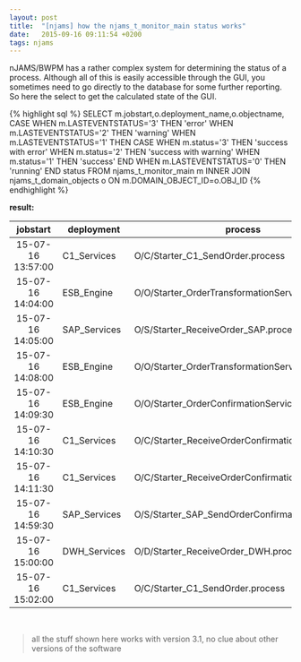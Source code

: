 ```yaml
---
layout: post
title:  "[njams] how the njams_t_monitor_main status works"
date:   2015-09-16 09:11:54 +0200
tags: njams
---
```

nJAMS/BWPM has a rather complex system for determining the status of a process.
Although all of this is easily accessible through the GUI, you sometimes need to go directly to the database for some further reporting. So here the select to get the calculated state of the GUI.

{% highlight sql %}
SELECT m.jobstart,o.deployment_name,o.objectname,
  CASE
    WHEN m.LASTEVENTSTATUS='3' THEN 'error'
    WHEN m.LASTEVENTSTATUS='2' THEN 'warning'
    WHEN m.LASTEVENTSTATUS='1' THEN
      CASE
        WHEN m.status='3' THEN 'success with error'
        WHEN m.status='2' THEN 'success with warning'
        WHEN m.status='1' THEN 'success'
      END
    WHEN m.LASTEVENTSTATUS='0' THEN 'running'
  END status
FROM njams_t_monitor_main m
INNER JOIN njams_t_domain_objects o ON m.DOMAIN_OBJECT_ID=o.OBJ_ID
{% endhighlight %}

**result:**

|jobstart|deployment|process|status|
|:------:|----------|-------|:------:|
15-07-16 13:57:00|C1_Services|O/C/Starter_C1_SendOrder.process|**success**
15-07-16 14:04:00|ESB_Engine|O/O/Starter_OrderTransformationService.process|**success**
15-07-16 14:05:00|SAP_Services|O/S/Starter_ReceiveOrder_SAP.process|**success**
15-07-16 14:08:00|ESB_Engine|O/O/Starter_OrderTransformationService.process|**error**
15-07-16 14:09:30|ESB_Engine|O/O/Starter_OrderConfirmationService.process|**warning**
15-07-16 14:10:30|C1_Services|O/C/Starter_ReceiveOrderConfirmation_C1.process|**success**
15-07-16 14:11:30|C1_Services|O/C/Starter_ReceiveOrderConfirmation_C1.process|**success with warning**
15-07-16 14:59:30|SAP_Services|O/S/Starter_SAP_SendOrderConfirmation.process|**success with error**
15-07-16 15:00:00|DWH_Services|O/D/Starter_ReceiveOrder_DWH.process|**success**
15-07-16 15:02:00|C1_Services|O/C/Starter_C1_SendOrder.process|**success**


&nbsp;
&nbsp;


> all the stuff shown here works with version 3.1, no clue about other versions of the software
